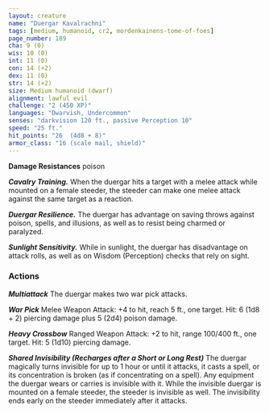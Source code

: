 ```yaml
---
layout: creature
name: "Duergar Kavalrachni"
tags: [medium, humanoid, cr2, mordenkainens-tome-of-foes]
page_number: 189
cha: 9 (0)
wis: 10 (0)
int: 11 (0)
con: 14 (+2)
dex: 11 (0)
str: 14 (+2)
size: Medium humanoid (dwarf)
alignment: lawful evil
challenge: "2 (450 XP)"
languages: "Dwarvish, Undercommon"
senses: "darkvision 120 ft., passive Perception 10"
speed: "25 ft."
hit_points: "26  (4d8 + 8)"
armor_class: "16 (scale mail, shield)"
---
```


**Damage Resistances** poison

***Cavalry Training.*** When the duergar hits a target with a melee attack while mounted on a female steeder, the steeder can make one melee attack against the same target as a reaction.

***Duergar Resilience.*** The duergar has advantage on saving throws against poison, spells, and illusions, as well as to resist being charmed or paralyzed.

***Sunlight Sensitivity.*** While in sunlight, the duergar has disadvantage on attack rolls, as well as on Wisdom (Perception) checks that rely on sight.

### Actions

***Multiattack*** The duergar makes two war pick attacks.

***War Pick*** Melee Weapon Attack: +4 to hit, reach 5 ft., one target. Hit: 6 (1d8 + 2) piercing damage plus 5 (2d4) poison damage.

***Heavy Crossbow*** Ranged Weapon Attack: +2 to hit, range 100/400 ft., one target. Hit: 5 (1d10) piercing damage.

***Shared Invisibility (Recharges after a Short or Long Rest)*** The duergar magically turns invisible for up to 1 hour or until it attacks, it casts a spell, or its concentration is broken (as if concentrating on a spell). Any equipment the duergar wears or carries is invisible with it. While the invisible duergar is mounted on a female steeder, the steeder is invisible as well. The invisibility ends early on the steeder immediately after it attacks.